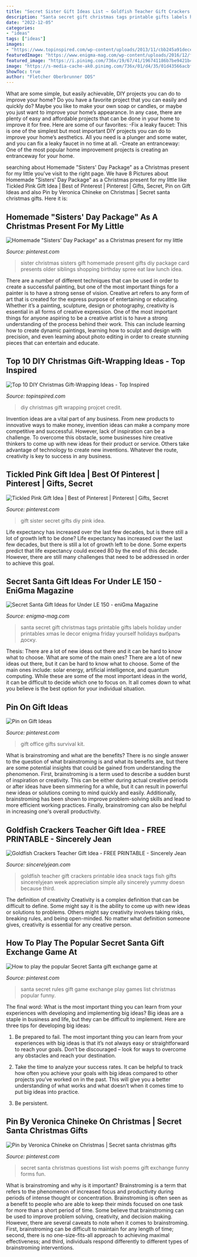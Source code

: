 ```yaml
---
title: "Secret Sister Gift Ideas List ~ Goldfish Teacher Gift Crackers Printable Idea Snack Tags Fish Gifts Sincerelyjean Week Appreciation Simple Ally Sincerely Yummy Doesn Because Third"
description: "Santa secret gift christmas tags printable gifts labels holiday under printables xmas le decor enigma friday yourself holidays выбрать доску"
date: "2022-12-05"
categories:
- "ideas"
tags: ["ideas"]
images:
- "https://www.topinspired.com/wp-content/uploads/2013/11/cbb245a91dece1061a3d02580f410b2d.jpg"
featuredImage: "https://www.enigma-mag.com/wp-content/uploads/2016/12/feature-1.jpg"
featured_image: "https://i.pinimg.com/736x/19/67/41/196741186b7be9421b4402fa64fe11e7.jpg"
image: "https://s-media-cache-ak0.pinimg.com/736x/01/d4/35/01d43566acbf544884768d2cf2bf82e8.jpg"
ShowToc: true
author: "Fletcher Oberbrunner DDS"
---
```



What are some simple, but easily achievable, DIY projects you can do to improve your home?
Do you have a favorite project that you can easily and quickly do? Maybe you like to make your own soap or candles, or maybe you just want to improve your home’s appearance. In any case, there are plenty of easy and affordable projects that can be done in your home to improve it for free. Here are some of our favorites: 
-Fix a leaky faucet: This is one of the simplest but most important DIY projects you can do to improve your home’s aesthetics. All you need is a plunger and some water, and you can fix a leaky faucet in no time at all. 
-Create an entranceway: One of the most popular home improvement projects is creating an entranceway for your home.

	

		
searching about Homemade &quot;Sisters&#039; Day Package&quot; as a Christmas present for my little you've visit to the right page. We have 8 Pictures about Homemade &quot;Sisters&#039; Day Package&quot; as a Christmas present for my little like Tickled Pink Gift Idea | Best of Pinterest | Pinterest | Gifts, Secret, Pin on Gift Ideas and also Pin by Veronica Chineke on Christmas | Secret santa christmas gifts. Here it is:
		
    
## Homemade &quot;Sisters&#039; Day Package&quot; As A Christmas Present For My Little

<img loading=lazy src="https://s-media-cache-ak0.pinimg.com/736x/01/d4/35/01d43566acbf544884768d2cf2bf82e8.jpg" onerror="this.onerror=null;this.src='https://tse2.mm.bing.net/th?id=OIP.lZxWHOhafYqB1vXZqM0-yQHaJ4&amp;pid=15.1';" alt="Homemade &quot;Sisters&#039; Day Package&quot; as a Christmas present for my little">

_Source: pinterest.com_

>sister christmas sisters gift homemade present gifts diy package card presents older siblings shopping birthday spree eat law lunch idea. 

	

There are a number of different techniques that can be used in order to create a successful painting, but one of the most important things for a painter is to have a strong sense of vision.
Creative art refers to any form of art that is created for the express purpose of entertaining or educating. Whether it’s a painting, sculpture, design or photography, creativity is essential in all forms of creative expression. One of the most important things for anyone aspiring to be a creative artist is to have a strong understanding of the process behind their work. This can include learning how to create dynamic paintings, learning how to sculpt and design with precision, and even learning about photo editing in order to create stunning pieces that can entertain and educate.

    
## Top 10 DIY Christmas Gift-Wrapping Ideas - Top Inspired

<img loading=lazy src="https://www.topinspired.com/wp-content/uploads/2013/11/cbb245a91dece1061a3d02580f410b2d.jpg" onerror="this.onerror=null;this.src='https://tse4.mm.bing.net/th?id=OIP.8H2r6QCEICq7B0Lt0f3KvgHaJ3&amp;pid=15.1';" alt="Top 10 DIY Christmas Gift-Wrapping Ideas - Top Inspired">

_Source: topinspired.com_

>diy christmas gift wrapping projcet credit. 

	

Invention ideas are a vital part of any business. From new products to innovative ways to make money, invention ideas can make a company more competitive and successful. However, lack of inspiration can be a challenge. To overcome this obstacle, some businesses hire creative thinkers to come up with new ideas for their product or service. Others take advantage of technology to create new inventions. Whatever the route, creativity is key to success in any business.

    
## Tickled Pink Gift Idea | Best Of Pinterest | Pinterest | Gifts, Secret

<img loading=lazy src="https://i.pinimg.com/736x/35/c6/04/35c6046369cbe9529e3fb8cc57449742--diy-gift-ideas-for-girls-m-ms-gift-ideas.jpg?b=t" onerror="this.onerror=null;this.src='https://tse4.mm.bing.net/th?id=OIP.tHayMSX43I6AbexQFClf-wHaLG&amp;pid=15.1';" alt="Tickled Pink Gift Idea | Best of Pinterest | Pinterest | Gifts, Secret">

_Source: pinterest.com_

>gift sister secret gifts diy pink idea. 

	

Life expectancy has increased over the last few decades, but is there still a lot of growth left to be done?
Life expectancy has increased over the last few decades, but there is still a lot of growth left to be done. Some experts predict that life expectancy could exceed 80 by the end of this decade. However, there are still many challenges that need to be addressed in order to achieve this goal.

    
## Secret Santa Gift Ideas For Under LE 150 - EniGma Magazine

<img loading=lazy src="https://www.enigma-mag.com/wp-content/uploads/2016/12/feature-1.jpg" onerror="this.onerror=null;this.src='https://tse1.mm.bing.net/th?id=OIP.w4i1HBcpwJOzmSoAU3hyugHaFY&amp;pid=15.1';" alt="Secret Santa Gift Ideas for Under LE 150 - eniGma Magazine">

_Source: enigma-mag.com_

>santa secret gift christmas tags printable gifts labels holiday under printables xmas le decor enigma friday yourself holidays выбрать доску. 

	

Thesis: There are a lot of new ideas out there and it can be hard to know what to choose. What are some of the main ones?
There are a lot of new ideas out there, but it can be hard to know what to choose. Some of the main ones include: solar energy, artificial intelligence, and quantum computing. While these are some of the most important ideas in the world, it can be difficult to decide which one to focus on. It all comes down to what you believe is the best option for your individual situation.

    
## Pin On Gift Ideas

<img loading=lazy src="https://i.pinimg.com/736x/60/85/bd/6085bd780055238fae6d77ba663e4af9--office-survival-kit-survival-kit-gifts.jpg" onerror="this.onerror=null;this.src='https://tse3.mm.bing.net/th?id=OIP.V4F4S8y7TrSDVG5NaVs0dAHaF-&amp;pid=15.1';" alt="Pin on Gift Ideas">

_Source: pinterest.com_

>gift office gifts survival kit. 

	

What is brainstroming and what are the benefits?
There is no single answer to the question of what brainstroming is and what its benefits are, but there are some potential insights that could be gained from understanding the phenomenon. First, brainstroming is a term used to describe a sudden burst of inspiration or creativity. This can be either during actual creative periods or after ideas have been simmering for a while, but it can result in powerful new ideas or solutions coming to mind quickly and easily. Additionally, brainstroming has been shown to improve problem-solving skills and lead to more efficient working practices. Finally, brainstroming can also be helpful in increasing one's overall productivity.

    
## Goldfish Crackers Teacher Gift Idea - FREE PRINTABLE - Sincerely Jean

<img loading=lazy src="https://www.sincerelyjean.com/wp-content/uploads/2015/08/IMG_6463.jpg" onerror="this.onerror=null;this.src='https://tse2.mm.bing.net/th?id=OIP.7l0olhqtW8Av7bkLWqPmaAHaLH&amp;pid=15.1';" alt="Goldfish Crackers Teacher Gift Idea - FREE PRINTABLE - Sincerely Jean">

_Source: sincerelyjean.com_

>goldfish teacher gift crackers printable idea snack tags fish gifts sincerelyjean week appreciation simple ally sincerely yummy doesn because third. 

	

The definition of creativity
Creativity is a complex definition that can be difficult to define. Some might say it is the ability to come up with new ideas or solutions to problems. Others might say creativity involves taking risks, breaking rules, and being open-minded. No matter what definition someone gives, creativity is essential for any creative person.

    
## How To Play The Popular Secret Santa Gift Exchange Game At

<img loading=lazy src="https://i.pinimg.com/736x/19/67/41/196741186b7be9421b4402fa64fe11e7.jpg" onerror="this.onerror=null;this.src='https://tse1.mm.bing.net/th?id=OIP.n3bpS-Jh8lRYBCUxBJtx6gHaLH&amp;pid=15.1';" alt="How to play the popular Secret Santa gift exchange game at">

_Source: pinterest.com_

>santa secret rules gift game exchange play games list christmas popular funny. 

	

The final word: What is the most important thing you can learn from your experiences with developing and implementing big ideas?
Big ideas are a staple in business and life, but they can be difficult to implement. Here are three tips for developing big ideas:
1. Be prepared to fail. The most important thing you can learn from your experiences with big ideas is that it’s not always easy or straightforward to reach your goals. Don’t be discouraged – look for ways to overcome any obstacles and reach your destination.

2. Take the time to analyze your success rates. It can be helpful to track how often you achieve your goals with big ideas compared to other projects you’ve worked on in the past. This will give you a better understanding of what works and what doesn’t when it comes time to put big ideas into practice.

3. Be persistent.

    
## Pin By Veronica Chineke On Christmas | Secret Santa Christmas Gifts

<img loading=lazy src="https://i.pinimg.com/736x/d8/9c/bf/d89cbf1fc71b3db31162eb82de1244f9.jpg" onerror="this.onerror=null;this.src='https://tse2.mm.bing.net/th?id=OIP.mEa2YYvTf21PwOeBO_FCuQHaNL&amp;pid=15.1';" alt="Pin by Veronica Chineke on Christmas | Secret santa christmas gifts">

_Source: pinterest.com_

>secret santa christmas questions list wish poems gift exchange funny forms fun. 

	

What is brainstroming and why is it important?
Brainstroming is a term that refers to the phenomenon of increased focus and productivity during periods of intense thought or concentration. Brainstroming is often seen as a benefit to people who are able to keep their minds focused on one task for more than a short period of time. Some believe that brainstroming can be used to improve problem solving, creativity, and decision making. However, there are several caveats to note when it comes to brainstroming. First, brainstroming can be difficult to maintain for any length of time; second, there is no one-size-fits-all approach to achieving maximal effectiveness; and third, individuals respond differently to different types of brainstroming interventions.

